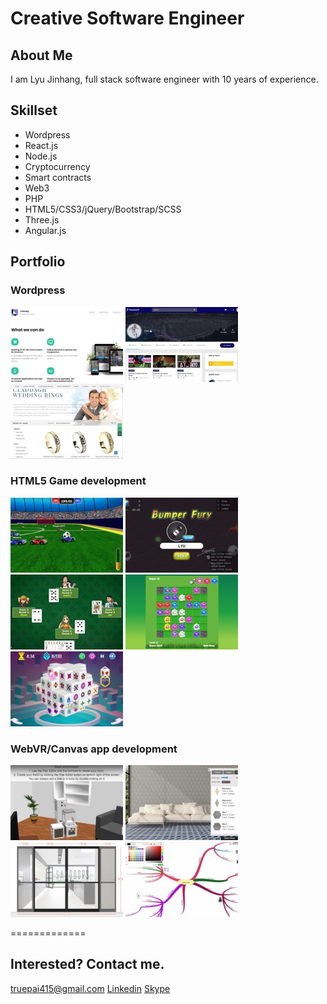# Creative Software Engineer


## About Me
I am Lyu Jinhang, full stack software engineer with 10 years of experience.


## Skillset
- Wordpress
- React.js
- Node.js
- Cryptocurrency
- Smart contracts
- Web3
- PHP
- HTML5/CSS3/jQuery/Bootstrap/SCSS
- Three.js
- Angular.js


## Portfolio

### Wordpress
<a target="_blank" href="https://portfolio.literally.co.jp/" ><kbd><img height="120" src="https://github.com/TruePai/TruePai/blob/main/assets/company-site.jpg?raw=true" ></kbd></a>
<a target="_blank" href="https://panenkatv.com/" ><kbd><img height="120" src="https://github.com/TruePai/TruePai/blob/main/assets/soccer-platform2.jpg?raw=true" ></kbd></a>
<a target="_blank" href="https://www.celtic-weddingrings.com/" ><kbd><img height="120" src="https://github.com/TruePai/TruePai/blob/main/assets/rings-site-2.jpg?raw=true" ></kbd></a>

### HTML5 Game development
<a target="_blank" href="http://lyu-apps.herokuapp.com/games/bumper-fifa" ><kbd><img height="120" src="https://github.com/TruePai/TruePai/blob/main/assets/car-soccer.jpg?raw=true" ></kbd></a>
<a target="_blank" href="http://lyu-apps.herokuapp.com/games/bumper-fury" ><kbd><img height="120" src="https://github.com/TruePai/TruePai/blob/main/assets/bumper-fury-title.jpg?raw=true" ></kbd></a>
<a target="_blank" href="http://lyu-apps.herokuapp.com/games/hearts" ><kbd><img height="120" src="https://github.com/TruePai/TruePai/blob/main/assets/hearts-title.jpg?raw=true" ></kbd></a>
<a target="_blank" href="http://lyu-apps.herokuapp.com/games/flowerz" ><kbd><img height="120" src="https://github.com/TruePai/TruePai/blob/main/assets/flowerz.jpg?raw=true" ></kbd></a>
<a target="_blank" href="http://lyu-apps.herokuapp.com/games/mahjong" ><kbd><img height="120" src="https://github.com/TruePai/TruePai/blob/main/assets/3dmahjong.jpg?raw=true" ></kbd></a>

### WebVR/Canvas app development
<a target="_blank" href="https://katt3.com/explore" ><kbd><img height="120" src="https://github.com/TruePai/TruePai/blob/main/assets/room-planner.jpg?raw=true" ></kbd></a>
<a target="_blank" href="http://3.12.76.187/" ><kbd><img height="120" src="https://github.com/TruePai/TruePai/blob/main/assets/tile-preview.jpg?raw=true" ></kbd></a>
<a target="_blank" href="https://sandoors.nl/deur-samenstellen/" ><kbd><img height="120" src="https://github.com/TruePai/TruePai/blob/main/assets/canvas-app.jpg?raw=true" ></kbd></a>
<a target="_blank" href="https://mindmap-dev.studysmartwithchris.com/" ><kbd><img height="120" src="https://github.com/TruePai/TruePai/blob/main/assets/mindmap.jpg?raw=true" ></kbd></a>

=============

## Interested? Contact me.

[truepai415@gmail.com](mailto://truepai415@gmail.com)  [Linkedin](https://www.linkedin.com/in/jinhang-lyu/)  [Skype](https://join.skype.com/invite/rctBCHQUTOfy)


